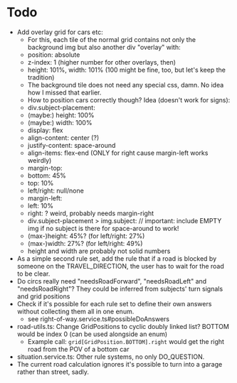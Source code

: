 # Todo

- Add overlay grid for cars etc:
	- For this, each tile of the normal grid contains not only the background img but also another div "overlay" with:
	- position: absolute
	- z-index: 1 (higher number for other overlays, then)
	- height: 101%, width: 101% (100 might be fine, too, but let's keep the tradition)
	- The background tile does not need any special css, damn. No idea how I missed that earlier.
	- How to position cars correctly though? Idea (doesn't work for signs):
	- div.subject-placement:
	- (maybe:) height: 100%
	- (maybe:) width: 100%
	- display: flex
	- align-content: center (?)
	- justify-content: space-around
	- align-items: flex-end (ONLY for right cause margin-left works weirdly)
	- margin-top: 
	- bottom: 45% 
	- top: 10%
	- left/right: null/none
	- margin-left:
	- left: 10%
	- right: ? weird, probably needs margin-right 
	- div.subject-placement > img.subject: // important: include EMPTY img if no subject is there for space-around to work!
	- (max-)height: 45%? (for left/right: 27%)
	- (max-)width: 27%? (for left/right: 49%)
	- height and width are probably not solid numbers
- As a simple second rule set, add the rule that if a road is blocked by someone on the TRAVEL_DIRECTION, the user has to wait for the road to be clear.
- Do circs really need "needsRoadForward", "needsRoadLeft" and "needsRoadRight"? They could be inferred from subjects' turn signals and grid positions
- Check if it's possible for each rule set to define their own answers without collecting them all in one enum.
	- see right-of-way.service.ts#possibleDoAnswers
- road-utils.ts: Change GridPositions to cyclic doubly linked list? BOTTOM would be index 0 (can be used alongside an enum)
	- Example call: `grid[GridPosition.BOTTOM].right` would get the right road from the POV of a bottom car
- situation.service.ts: Other rule systems, no only DO_QUESTION.
- The current road calculation ignores it's possible to turn into a garage rather than street, sadly.
